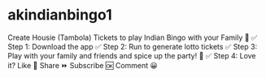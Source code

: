 # akindianbingo1
Create Housie (Tambola) Tickets to play Indian Bingo with your Family 🤩
✅ Step 1: Download the app
✅ Step 2: Run to generate lotto tickets
✅ Step 3: Play with your family and friends and spice up the party! 🎉
✅ Step 4: Love it? Like 🧡 Share ⏩ Subscribe 🆗 Comment 😀
